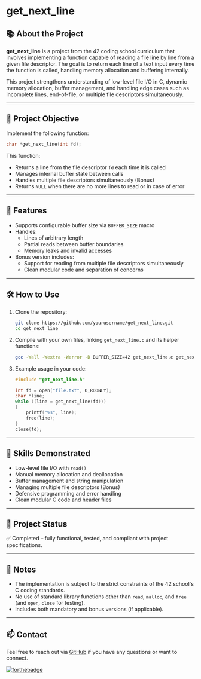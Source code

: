 # get_next_line

## 📚 About the Project

**get_next_line** is a project from the 42 coding school curriculum that involves implementing a function capable of reading a file line by line from a given file descriptor. The goal is to return each line of a text input every time the function is called, handling memory allocation and buffering internally.

This project strengthens understanding of low-level file I/O in C, dynamic memory allocation, buffer management, and handling edge cases such as incomplete lines, end-of-file, or multiple file descriptors simultaneously.

---

## 🧩 Project Objective

Implement the following function:

```c
char *get_next_line(int fd);
```

This function:
- Returns a line from the file descriptor `fd` each time it is called
- Manages internal buffer state between calls
- Handles multiple file descriptors simultaneously (Bonus)
- Returns `NULL` when there are no more lines to read or in case of error

---

## 🔧 Features

- Supports configurable buffer size via `BUFFER_SIZE` macro
- Handles:
  - Lines of arbitrary length
  - Partial reads between buffer boundaries
  - Memory leaks and invalid accesses
- Bonus version includes:
  - Support for reading from multiple file descriptors simultaneously
  - Clean modular code and separation of concerns

---

## 🛠️ How to Use

1. Clone the repository:
   ```bash
   git clone https://github.com/yourusername/get_next_line.git
   cd get_next_line
   ```

2. Compile with your own files, linking `get_next_line.c` and its helper functions:
   ```bash
   gcc -Wall -Wextra -Werror -D BUFFER_SIZE=42 get_next_line.c get_next_line_utils.c main.c
   ```

3. Example usage in your code:
   ```c
   #include "get_next_line.h"

   int fd = open("file.txt", O_RDONLY);
   char *line;
   while ((line = get_next_line(fd)))
   {
       printf("%s", line);
       free(line);
   }
   close(fd);
   ```

---

## 🧠 Skills Demonstrated

- Low-level file I/O with `read()`
- Manual memory allocation and deallocation
- Buffer management and string manipulation
- Managing multiple file descriptors (Bonus)
- Defensive programming and error handling
- Clean modular C code and header files

---

## 📁 Project Status

✅ Completed – fully functional, tested, and compliant with project specifications. 

---

## 📌 Notes

- The implementation is subject to the strict constraints of the 42 school's C coding standards.
- No use of standard library functions other than `read`, `malloc`, and `free` (and `open`, `close` for testing).
- Includes both mandatory and bonus versions (if applicable).

---

## 📫 Contact

Feel free to reach out via [GitHub](https://github.com/yourusername) if you have any questions or want to connect.

[![forthebadge](https://forthebadge.com/images/featured/featured-built-with-love.svg)](https://forthebadge.com)
